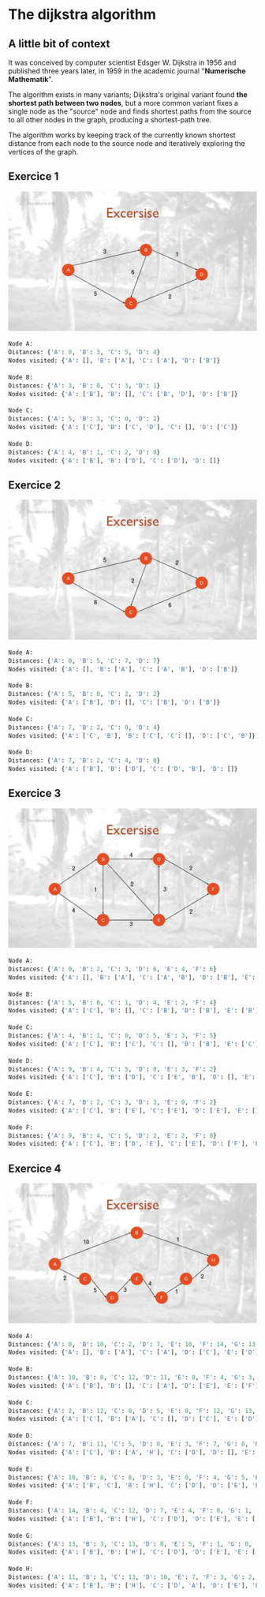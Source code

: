 # The dijkstra algorithm

## A little bit of context

It was conceived by computer scientist Edsger W. Dijkstra in 1956 and published three years later, in 1959 in the academic journal "**Numerische Mathematik**".

The algorithm exists in many variants; Dijkstra's original variant found **the shortest path between two nodes**, but a more common variant fixes a single node as the "source" node and finds shortest paths from the source to all other nodes in the graph, producing a shortest-path tree.

The algorithm works by keeping track of the currently known shortest distance from each node to the source node and iteratively exploring the vertices of the graph.

## Exercice 1

![Dijkstra_Excersise_1](exercices/Dijkstra_Excersise_1.JPG)

```python
Node A:
Distances: {'A': 0, 'B': 3, 'C': 5, 'D': 4}
Nodes visited: {'A': [], 'B': ['A'], 'C': ['A'], 'D': ['B']}

Node B:
Distances: {'A': 3, 'B': 0, 'C': 3, 'D': 1}
Nodes visited: {'A': ['B'], 'B': [], 'C': ['B', 'D'], 'D': ['B']}

Node C:
Distances: {'A': 5, 'B': 3, 'C': 0, 'D': 2}
Nodes visited: {'A': ['C'], 'B': ['C', 'D'], 'C': [], 'D': ['C']}

Node D:
Distances: {'A': 4, 'B': 1, 'C': 2, 'D': 0}
Nodes visited: {'A': ['B'], 'B': ['D'], 'C': ['D'], 'D': []}
```

## Exercice 2

![Dijkstra_Excersise_2](exercices/Dijkstra_Excersise_2.JPG)

```python
Node A:
Distances: {'A': 0, 'B': 5, 'C': 7, 'D': 7}
Nodes visited: {'A': [], 'B': ['A'], 'C': ['A', 'B'], 'D': ['B']}

Node B:
Distances: {'A': 5, 'B': 0, 'C': 2, 'D': 2}
Nodes visited: {'A': ['B'], 'B': [], 'C': ['B'], 'D': ['B']}

Node C:
Distances: {'A': 7, 'B': 2, 'C': 0, 'D': 4}
Nodes visited: {'A': ['C', 'B'], 'B': ['C'], 'C': [], 'D': ['C', 'B']}

Node D:
Distances: {'A': 7, 'B': 2, 'C': 4, 'D': 0}
Nodes visited: {'A': ['B'], 'B': ['D'], 'C': ['D', 'B'], 'D': []}
```

## Exercice 3

![Dijkstra_Excersise_3](exercices/Dijkstra_Excersise_3.JPG)

```python
Node A:
Distances: {'A': 0, 'B': 2, 'C': 3, 'D': 6, 'E': 4, 'F': 6}
Nodes visited: {'A': [], 'B': ['A'], 'C': ['A', 'B'], 'D': ['B'], 'E': ['B'], 'F': ['E']}

Node B:
Distances: {'A': 5, 'B': 0, 'C': 1, 'D': 4, 'E': 2, 'F': 4}
Nodes visited: {'A': ['C'], 'B': [], 'C': ['B'], 'D': ['B'], 'E': ['B'], 'F': ['E']}

Node C:
Distances: {'A': 4, 'B': 1, 'C': 0, 'D': 5, 'E': 3, 'F': 5}
Nodes visited: {'A': ['C'], 'B': ['C'], 'C': [], 'D': ['B'], 'E': ['C'], 'F': ['E']}

Node D:
Distances: {'A': 9, 'B': 4, 'C': 5, 'D': 0, 'E': 3, 'F': 2}
Nodes visited: {'A': ['C'], 'B': ['D'], 'C': ['E', 'B'], 'D': [], 'E': ['D'], 'F': ['D']}

Node E:
Distances: {'A': 7, 'B': 2, 'C': 3, 'D': 3, 'E': 0, 'F': 2}
Nodes visited: {'A': ['C'], 'B': ['E'], 'C': ['E'], 'D': ['E'], 'E': [], 'F': ['E']}

Node F:
Distances: {'A': 9, 'B': 4, 'C': 5, 'D': 2, 'E': 2, 'F': 0}
Nodes visited: {'A': ['C'], 'B': ['D', 'E'], 'C': ['E'], 'D': ['F'], 'E': ['F'], 'F': []}
```

## Exercice 4

![Dijkstra_Excersise_4](exercices/Dijkstra_Excersise_4.JPG)

```python
Node A:
Distances: {'A': 0, 'B': 10, 'C': 2, 'D': 7, 'E': 10, 'F': 14, 'G': 13, 'H': 11}
Nodes visited: {'A': [], 'B': ['A'], 'C': ['A'], 'D': ['C'], 'E': ['D'], 'F': ['E'], 'G': ['H'], 'H': ['B']}

Node B:
Distances: {'A': 10, 'B': 0, 'C': 12, 'D': 11, 'E': 8, 'F': 4, 'G': 3, 'H': 1}
Nodes visited: {'A': ['B'], 'B': [], 'C': ['A'], 'D': ['E'], 'E': ['F'], 'F': ['G'], 'G': ['H'], 'H': ['B']}

Node C:
Distances: {'A': 2, 'B': 12, 'C': 0, 'D': 5, 'E': 8, 'F': 12, 'G': 13, 'H': 13}
Nodes visited: {'A': ['C'], 'B': ['A'], 'C': [], 'D': ['C'], 'E': ['D'], 'F': ['E'], 'G': ['F'], 'H': ['B']}

Node D:
Distances: {'A': 7, 'B': 11, 'C': 5, 'D': 0, 'E': 3, 'F': 7, 'G': 8, 'H': 10}
Nodes visited: {'A': ['C'], 'B': ['A', 'H'], 'C': ['D'], 'D': [], 'E': ['D'], 'F': ['E'], 'G': ['F'], 'H': ['G']}

Node E:
Distances: {'A': 10, 'B': 8, 'C': 8, 'D': 3, 'E': 0, 'F': 4, 'G': 5, 'H': 7}
Nodes visited: {'A': ['B', 'C'], 'B': ['H'], 'C': ['D'], 'D': ['E'], 'E': [], 'F': ['E'], 'G': ['F'], 'H': ['G']}

Node F:
Distances: {'A': 14, 'B': 4, 'C': 12, 'D': 7, 'E': 4, 'F': 0, 'G': 1, 'H': 3}
Nodes visited: {'A': ['B'], 'B': ['H'], 'C': ['D'], 'D': ['E'], 'E': ['F'], 'F': [], 'G': ['F'], 'H': ['G']}

Node G:
Distances: {'A': 13, 'B': 3, 'C': 13, 'D': 8, 'E': 5, 'F': 1, 'G': 0, 'H': 2}
Nodes visited: {'A': ['B'], 'B': ['H'], 'C': ['D'], 'D': ['E'], 'E': ['F'], 'F': ['G'], 'G': [], 'H': ['G']}

Node H:
Distances: {'A': 11, 'B': 1, 'C': 13, 'D': 10, 'E': 7, 'F': 3, 'G': 2, 'H': 0}
Nodes visited: {'A': ['B'], 'B': ['H'], 'C': ['D', 'A'], 'D': ['E'], 'E': ['F'], 'F': ['G'], 'G': ['H'], 'H': []}
```
